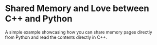 # Shared Memory and Love between C++ and Python

A simple example showcasing how you can share memory pages directly
from Python and read the contents directly in C++.
